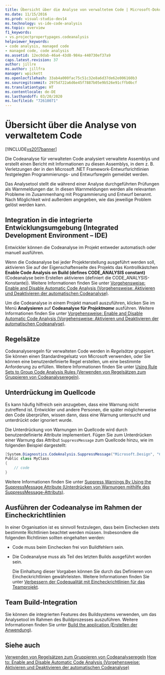 ```yaml
---
title: Übersicht über die Analyse von verwaltetem Code | Microsoft-Dokumentation
ms.date: 11/15/2016
ms.prod: visual-studio-dev14
ms.technology: vs-ide-code-analysis
ms.topic: overview
f1_keywords:
- vs.projectpropertypages.codeanalysis
helpviewer_keywords:
- code analysis, managed code
- managed code, code analysis
ms.assetid: 12ec0dab-46a4-43d8-984a-440730ef37a9
caps.latest.revision: 37
author: jillre
ms.author: jillfra
manager: wpickett
ms.openlocfilehash: 33ab4a000fac75c51c32e8a6d37de62e006160b3
ms.sourcegitcommit: 2975d722a6d6e45f7887b05e9b526e91cffb0bcf
ms.translationtype: HT
ms.contentlocale: de-DE
ms.lasthandoff: 03/20/2020
ms.locfileid: "72610071"
---
```

# <a name="code-analysis-for-managed-code-overview"></a>Übersicht über die Analyse von verwaltetem Code
[!INCLUDE[vs2017banner](../includes/vs2017banner.md)]

Die Codeanalyse für verwalteten Code analysiert verwaltete Assemblys und erstellt einen Bericht mit Informationen zu diesen Assemblys, in dem z. B. Verletzungen der in den Microsoft .NET Framework-Entwurfsrichtlinien festgelegten Programmierungs- und Entwurfsregeln gemeldet werden.

 Das Analysetool stellt die während einer Analyse durchgeführten Prüfungen als Warnmeldungen dar. In diesen Warnmeldungen werden alle relevanten Probleme im Zusammenhang mit Programmierung und Entwurf benannt. Nach Möglichkeit wird außerdem angegeben, wie das jeweilige Problem gelöst werden kann.

## <a name="ide-integrated-development-environment-integration"></a>Integration in die integrierte Entwicklungsumgebung (Integrated Development Environment – IDE)
 Entwickler können die Codeanalyse im Projekt entweder automatisch oder manuell ausführen.

 Wenn die Codeanalyse bei jeder Projekterstellung ausgeführt werden soll, aktivieren Sie auf der Eigenschaftenseite des Projekts das Kontrollkästchen **Enable Code Analysis on Build (defines CODE_ANALYSIS constant)** (Codeanalyse beim Erstellen aktivieren (definiert die CODE_ANALYSIS-Konstante)). Weitere Informationen finden Sie unter [Vorgehensweise: Enable and Disable Automatic Code Analysis (Vorgehensweise: Aktivieren und Deaktivieren der automatischen Codeanalyse)](../code-quality/how-to-enable-and-disable-automatic-code-analysis-for-managed-code.md).

 Um die Codeanalyse in einem Projekt manuell auszuführen, klicken Sie im Menü **Analysieren** auf **Codeanalyse für _Projektname_** ausführen. Weitere Informationen finden Sie unter [Vorgehensweise: Enable and Disable Automatic Code Analysis (Vorgehensweise: Aktivieren und Deaktivieren der automatischen Codeanalyse)](../code-quality/how-to-enable-and-disable-automatic-code-analysis-for-managed-code.md).

## <a name="rule-sets"></a>Regelsätze
 Codeanalyseregeln für verwalteten Code werden in *Regelsätze* gruppiert. Sie können einen Standardregelsatz von Microsoft verwenden, oder Sie können eine benutzerdefinierte Regel erstellen, um eine bestimmte Anforderung zu erfüllen. Weitere Informationen finden Sie unter [Using Rule Sets to Group Code Analysis Rules (Verwenden von Regelsätzen zum Gruppieren von Codeanalyseregeln)](../code-quality/using-rule-sets-to-group-code-analysis-rules.md).

## <a name="in-source-suppression"></a>Unterdrückung im Quellcode
 Es kann häufig hilfreich sein anzugeben, dass eine Warnung nicht zutreffend ist. Entwickler und andere Personen, die später möglicherweise den Code überprüfen, wissen dann, dass eine Warnung untersucht und unterdrückt oder ignoriert wurde.

 Die Unterdrückung von Warnungen im Quellcode wird durch benutzerdefinierte Attribute implementiert. Fügen Sie zum Unterdrücken einer Warnung das Attribut `SuppressMessage` zum Quellcode hinzu, wie im folgenden Beispiel dargestellt:

 ```csharp
 [System.Diagnostics.CodeAnalysis.SuppressMessage("Microsoft.Design", "CA1039:ListsAreStrongTyped")]
 Public class MyClass
 {
     // code
 }
 ```

 Weitere Informationen finden Sie unter [Suppress Warnings By Using the SuppressMessage Attribute (Unterdrücken von Warnungen mithilfe des SuppressMessage-Attributs)](../code-quality/suppress-warnings-by-using-the-suppressmessage-attribute.md).

## <a name="run-code-analysis-as-part-of-check-in-policy"></a>Ausführen der Codeanalyse im Rahmen der Eincheckrichtlinien
 In einer Organisation ist es sinnvoll festzulegen, dass beim Einchecken stets bestimmte Richtlinien beachtet werden müssen. Insbesondere die folgenden Richtlinien sollten eingehalten werden:

- Code muss beim Einchecken frei von Buildfehlern sein.

- Die Codeanalyse muss als Teil des letzten Builds ausgeführt worden sein.

  Die Einhaltung dieser Vorgaben können Sie durch das Definieren von Eincheckrichtlinien gewährleisten. Weitere Informationen finden Sie unter [Verbessern der Codequalität mit Eincheckrichtlinien für das Teamprojekt](../code-quality/enhancing-code-quality-with-team-project-check-in-policies.md).

## <a name="team-build-integration"></a>Team Build-Integration
 Sie können die integrierten Features des Buildsystems verwenden, um das Analysetool im Rahmen des Buildprozesses auszuführen. Weitere Informationen finden Sie unter [Build the application (Erstellen der Anwendung)](/azure/devops/pipelines/index).

## <a name="see-also"></a>Siehe auch
 [Verwenden von Regelsätzen zum Gruppieren von Codeanalyseregeln](../code-quality/using-rule-sets-to-group-code-analysis-rules.md) [How to: Enable and Disable Automatic Code Analysis (Vorgehensweise: Aktivieren und Deaktivieren der automatischen Codeanalyse)](../code-quality/how-to-enable-and-disable-automatic-code-analysis-for-managed-code.md)
